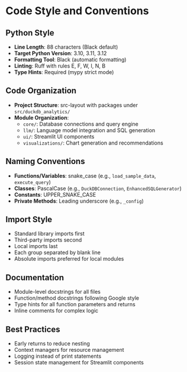 # Code Style and Conventions

## Python Style
- **Line Length**: 88 characters (Black default)
- **Target Python Version**: 3.10, 3.11, 3.12
- **Formatting Tool**: Black (automatic formatting)
- **Linting**: Ruff with rules E, F, W, I, N, B
- **Type Hints**: Required (mypy strict mode)

## Code Organization
- **Project Structure**: src-layout with packages under `src/duckdb_analytics/`
- **Module Organization**:
  - `core/`: Database connections and query engine
  - `llm/`: Language model integration and SQL generation
  - `ui/`: Streamlit UI components
  - `visualizations/`: Chart generation and recommendations

## Naming Conventions
- **Functions/Variables**: snake_case (e.g., `load_sample_data`, `execute_query`)
- **Classes**: PascalCase (e.g., `DuckDBConnection`, `EnhancedSQLGenerator`)
- **Constants**: UPPER_SNAKE_CASE
- **Private Methods**: Leading underscore (e.g., `_config`)

## Import Style
- Standard library imports first
- Third-party imports second
- Local imports last
- Each group separated by blank line
- Absolute imports preferred for local modules

## Documentation
- Module-level docstrings for all files
- Function/method docstrings following Google style
- Type hints for all function parameters and returns
- Inline comments for complex logic

## Best Practices
- Early returns to reduce nesting
- Context managers for resource management
- Logging instead of print statements
- Session state management for Streamlit components
